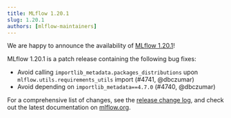 ```yaml
---
title: MLflow 1.20.1
slug: 1.20.1
authors: [mlflow-maintainers]
---
```


We are happy to announce the availability of [MLflow 1.20.1](https://github.com/mlflow/mlflow/releases/tag/v1.20.1)!

MLflow 1.20.1 is a patch release containing the following bug fixes:

- Avoid calling `importlib_metadata.packages_distributions` upon `mlflow.utils.requirements_utils` import (#4741, @dbczumar)
- Avoid depending on `importlib_metadata==4.7.0` (#4740, @dbczumar)

For a comprehensive list of changes, see the [release change log](https://github.com/mlflow/mlflow/releases/tag/v1.20.1), and check out the latest documentation on [mlflow.org](http://mlflow.org/).
